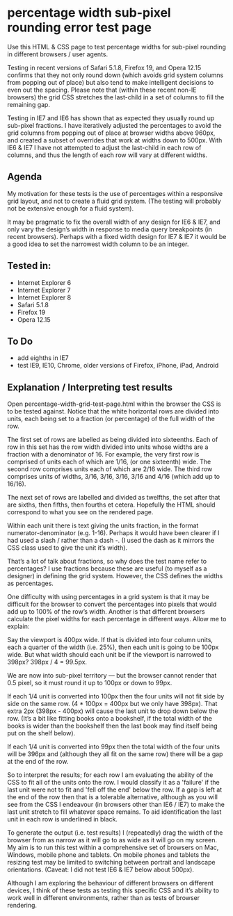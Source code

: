 percentage width sub-pixel rounding error test page
===================================================

Use this HTML & CSS page to test percentage widths for sub-pixel rounding in different browsers / user agents.

Testing in recent versions of Safari 5.1.8, Firefox 19, and Opera 12.15 confirms that they not only round down (which avoids grid system columns from popping out of place) but also tend to make intelligent decisions to even out the spacing.  Please note that (within these recent non-IE browsers) the grid CSS stretches the last-child in a set of columns to fill the remaining gap.

Testing in IE7 and IE6 has shown that as expected they usually round up sub-pixel fractions. I have iteratively adjusted the percentages to avoid the grid columns from popping out of place at browser widths above 960px, and created a subset of overrides that work at widths down to 500px.  With IE6 & IE7 I have not attempted to adjust the last-child in each row of columns, and thus the length of each row will vary at different widths.

## Agenda
My motivation for these tests is the use of percentages within a responsive grid layout, and not to create a fluid grid system. (The testing will probably not be extensive enough for a fluid system).

It may be pragmatic to fix the overall width of any design for IE6 & IE7, and only vary the design’s width in response to media query breakpoints (in recent browsers). Perhaps with a fixed width design for IE7 & IE7 it would be a good idea to set the narrowest width column to be an integer.

## Tested in:
* Internet Explorer 6
* Internet Explorer 7
* Internet Explorer 8
* Safari 5.1.8
* Firefox 19
* Opera 12.15

## To Do
* add eighths in IE7
* test IE9, IE10, Chrome, older versions of Firefox, iPhone, iPad, Android

## Explanation / Interpreting test results
Open percentage-width-grid-test-page.html within the browser the CSS is to be tested against. Notice that the white horizontal rows are divided into units, each being set to a fraction (or percentage) of the full width of the row.

The first set of rows are labelled as being divided into sixteenths. Each of row in this set has the row width divided into units whose widths are a fraction with a denominator of 16. For example, the very first row is comprised of units each of which are 1/16, (or one sixteenth) wide. The second row comprises units each of which are 2/16 wide. The third row comprises units of widths, 3/16, 3/16, 3/16, 3/16 and 4/16 (which add up to 16/16).

The next set of rows are labelled and divided as twelfths, the set after that are sixths, then fifths, then fourths et cetera. Hopefully the HTML should correspond to what you see on the rendered page.

Within each unit there is text giving the units fraction, in the format numerator-denominator (e.g. 1-16). Perhaps it would have been clearer if I had used a slash / rather than a dash -. (I used the dash as it mirrors the CSS class used to give the unit it’s width).

That’s a lot of talk about fractions, so why does the test name refer to percentages? I use fractions because these are useful (to myself as a designer) in defining the grid system. However, the CSS defines the widths as percentages.

One difficulty with using percentages in a grid system is that it may be difficult for the browser to convert the percentages into pixels that would add up to 100% of the row’s width. Another is that different browsers calculate the pixel widths for each percentage in different ways. Allow me to explain:

Say the viewport is 400px wide. If that is divided into four column units, each a quarter of the width (i.e. 25%), then each unit is going to be 100px wide. But what width should each unit be if the viewport is narrowed to 398px? 398px / 4 = 99.5px.

We are now into sub-pixel territory — but the browser cannot render that 0.5 pixel, so it must round it up to 100px or down to 99px.

If each 1/4 unit is converted into 100px then the four units will not fit side by side on the same row. (4 * 100px = 400px but we only have 398px). That extra 2px (398px - 400px) will cause the last unit to drop down below the row. (It’s a bit like fitting books onto a bookshelf, if the total width of the books is wider than the bookshelf then the last book may find itself being put on the shelf below).

If each 1/4 unit is converted into 99px then the total width of the four units will be 396px and (although they all fit on the same row) there will be a gap at the end of the row.

So to interpret the results; for each row I am evaluating the ability of the CSS to fit all of the units onto the row. I would classify it as a 'failure' if the last unit were not to fit and 'fell off the end' below the row. If a gap is left at the end of the row then that is a tolerable alternative, although as you will see from the CSS I endeavour (in browsers other than IE6 / IE7) to make the last unit stretch to fill whatever space remains.  To aid identification the last unit in each row is underlined in black.

To generate the output (i.e. test results) I (repeatedly) drag the width of the browser from as narrow as it will go to as wide as it will go on my screen. My aim is to run this test within a comprehensive set of browsers on Mac, Windows, mobile phone and tablets. On mobile phones and tablets the resizing test may be limited to switching between portrait and landscape orientations. (Caveat: I did not test IE6 & IE7 below about 500px).

Although I am exploring the behaviour of different browsers on different devices, I think of these tests as testing this specific CSS and it’s ability to work well in different environments, rather than as tests of browser rendering.

				
				
				
